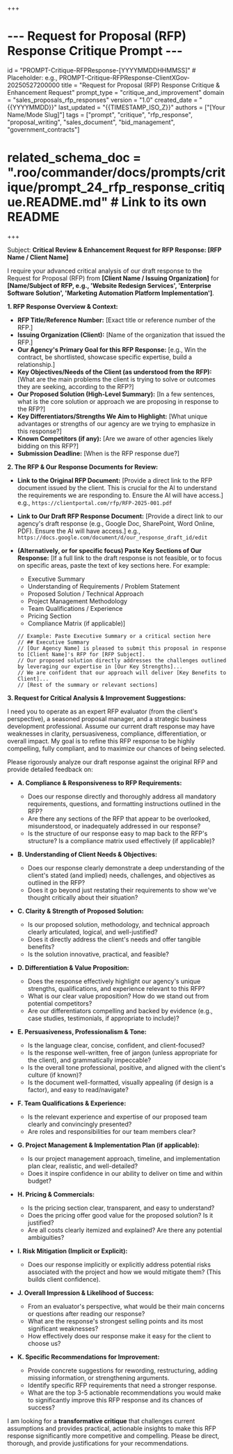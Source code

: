 +++
# --- Request for Proposal (RFP) Response Critique Prompt ---
id = "PROMPT-Critique-RFPResponse-[YYYYMMDDHHMMSS]" # Placeholder: e.g., PROMPT-Critique-RFPResponse-ClientXGov-20250527200000
title = "Request for Proposal (RFP) Response Critique & Enhancement Request"
prompt_type = "critique_and_improvement"
domain = "sales_proposals_rfp_responses"
version = "1.0"
created_date = "{{YYYYMMDD}}"
last_updated = "{{TIMESTAMP_ISO_Z}}"
authors = ["[Your Name/Mode Slug]"]
tags = ["prompt", "critique", "rfp_response", "proposal_writing", "sales_document", "bid_management", "government_contracts"]
# related_schema_doc = ".roo/commander/docs/prompts/critique/prompt_24_rfp_response_critique.README.md" # Link to its own README
+++

Subject: **Critical Review & Enhancement Request for RFP Response: [RFP Name / Client Name]**

I require your advanced critical analysis of our draft response to the Request for Proposal (RFP) from **[Client Name / Issuing Organization]** for **[Name/Subject of RFP, e.g., 'Website Redesign Services', 'Enterprise Software Solution', 'Marketing Automation Platform Implementation']**.

**1. RFP Response Overview & Context:**
   *   **RFP Title/Reference Number:** [Exact title or reference number of the RFP.]
   *   **Issuing Organization (Client):** [Name of the organization that issued the RFP.]
   *   **Our Agency's Primary Goal for this RFP Response:** [e.g., Win the contract, be shortlisted, showcase specific expertise, build a relationship.]
   *   **Key Objectives/Needs of the Client (as understood from the RFP):** [What are the main problems the client is trying to solve or outcomes they are seeking, according to the RFP?]
   *   **Our Proposed Solution (High-Level Summary):** [In a few sentences, what is the core solution or approach we are proposing in response to the RFP?]
   *   **Key Differentiators/Strengths We Aim to Highlight:** [What unique advantages or strengths of our agency are we trying to emphasize in this response?]
   *   **Known Competitors (if any):** [Are we aware of other agencies likely bidding on this RFP?]
   *   **Submission Deadline:** [When is the RFP response due?]

**2. The RFP & Our Response Documents for Review:**

*   **Link to the Original RFP Document:**
    [Provide a direct link to the RFP document issued by the client. This is crucial for the AI to understand the requirements we are responding to. Ensure the AI will have access.]
    e.g., `https://clientportal.com/rfp/RFP-2025-001.pdf`

*   **Link to Our Draft RFP Response Document:**
    [Provide a direct link to our agency's draft response (e.g., Google Doc, SharePoint, Word Online, PDF). Ensure the AI will have access.]
    e.g., `https://docs.google.com/document/d/our_response_draft_id/edit`

*   **(Alternatively, or for specific focus) Paste Key Sections of Our Response:**
    [If a full link to the draft response is not feasible, or to focus on specific areas, paste the text of key sections here. For example:
    - Executive Summary
    - Understanding of Requirements / Problem Statement
    - Proposed Solution / Technical Approach
    - Project Management Methodology
    - Team Qualifications / Experience
    - Pricing Section
    - Compliance Matrix (if applicable)]

    ```text
    // Example: Paste Executive Summary or a critical section here
    // ## Executive Summary
    // [Our Agency Name] is pleased to submit this proposal in response to [Client Name]'s RFP for [RFP Subject].
    // Our proposed solution directly addresses the challenges outlined by leveraging our expertise in [Our Key Strengths]...
    // We are confident that our approach will deliver [Key Benefits to Client]...
    // [Rest of the summary or relevant sections]
    ```

**3. Request for Critical Analysis & Improvement Suggestions:**

I need you to operate as an expert RFP evaluator (from the client's perspective), a seasoned proposal manager, and a strategic business development professional. Assume our current draft response may have weaknesses in clarity, persuasiveness, compliance, differentiation, or overall impact. My goal is to refine this RFP response to be highly compelling, fully compliant, and to maximize our chances of being selected.

Please rigorously analyze our draft response against the original RFP and provide detailed feedback on:

*   **A. Compliance & Responsiveness to RFP Requirements:**
    *   Does our response directly and thoroughly address all mandatory requirements, questions, and formatting instructions outlined in the RFP?
    *   Are there any sections of the RFP that appear to be overlooked, misunderstood, or inadequately addressed in our response?
    *   Is the structure of our response easy to map back to the RFP's structure? Is a compliance matrix used effectively (if applicable)?

*   **B. Understanding of Client Needs & Objectives:**
    *   Does our response clearly demonstrate a deep understanding of the client's stated (and implied) needs, challenges, and objectives as outlined in the RFP?
    *   Does it go beyond just restating their requirements to show we've thought critically about their situation?

*   **C. Clarity & Strength of Proposed Solution:**
    *   Is our proposed solution, methodology, and technical approach clearly articulated, logical, and well-justified?
    *   Does it directly address the client's needs and offer tangible benefits?
    *   Is the solution innovative, practical, and feasible?

*   **D. Differentiation & Value Proposition:**
    *   Does the response effectively highlight our agency's unique strengths, qualifications, and experience relevant to this RFP?
    *   What is our clear value proposition? How do we stand out from potential competitors?
    *   Are our differentiators compelling and backed by evidence (e.g., case studies, testimonials, if appropriate to include)?

*   **E. Persuasiveness, Professionalism & Tone:**
    *   Is the language clear, concise, confident, and client-focused?
    *   Is the response well-written, free of jargon (unless appropriate for the client), and grammatically impeccable?
    *   Is the overall tone professional, positive, and aligned with the client's culture (if known)?
    *   Is the document well-formatted, visually appealing (if design is a factor), and easy to read/navigate?

*   **F. Team Qualifications & Experience:**
    *   Is the relevant experience and expertise of our proposed team clearly and convincingly presented?
    *   Are roles and responsibilities for our team members clear?

*   **G. Project Management & Implementation Plan (if applicable):**
    *   Is our project management approach, timeline, and implementation plan clear, realistic, and well-detailed?
    *   Does it inspire confidence in our ability to deliver on time and within budget?

*   **H. Pricing & Commercials:**
    *   Is the pricing section clear, transparent, and easy to understand?
    *   Does the pricing offer good value for the proposed solution? Is it justified?
    *   Are all costs clearly itemized and explained? Are there any potential ambiguities?

*   **I. Risk Mitigation (Implicit or Explicit):**
    *   Does our response implicitly or explicitly address potential risks associated with the project and how we would mitigate them? (This builds client confidence).

*   **J. Overall Impression & Likelihood of Success:**
    *   From an evaluator's perspective, what would be their main concerns or questions after reading our response?
    *   What are the response's strongest selling points and its most significant weaknesses?
    *   How effectively does our response make it easy for the client to choose us?

*   **K. Specific Recommendations for Improvement:**
    *   Provide concrete suggestions for rewording, restructuring, adding missing information, or strengthening arguments.
    *   Identify specific RFP requirements that need a stronger response.
    *   What are the top 3-5 actionable recommendations you would make to significantly improve this RFP response and its chances of success?

I am looking for a **transformative critique** that challenges current assumptions and provides practical, actionable insights to make this RFP response significantly more competitive and compelling. Please be direct, thorough, and provide justifications for your recommendations.
